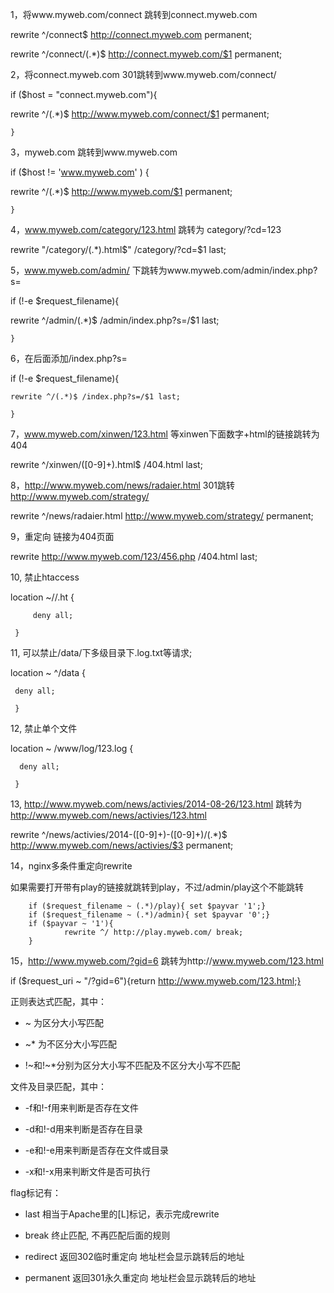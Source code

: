 1，将www.myweb.com/connect 跳转到connect.myweb.com

rewrite ^/connect$ http://connect.myweb.com permanent;

rewrite ^/connect/(.*)$ http://connect.myweb.com/$1 permanent;

 

2，将connect.myweb.com 301跳转到www.myweb.com/connect/ 

if ($host = "connect.myweb.com"){

rewrite ^/(.*)$ http://www.myweb.com/connect/$1 permanent;

    }

 

3，myweb.com 跳转到www.myweb.com

if ($host != 'www.myweb.com' ) { 

rewrite ^/(.*)$ http://www.myweb.com/$1 permanent; 

    }

 

4，www.myweb.com/category/123.html 跳转为 category/?cd=123

rewrite "/category/(.*).html$" /category/?cd=$1 last;

 

5，www.myweb.com/admin/ 下跳转为www.myweb.com/admin/index.php?s=

if (!-e $request_filename){

rewrite ^/admin/(.*)$ /admin/index.php?s=/$1 last;

    }

 

6，在后面添加/index.php?s=

if (!-e $request_filename){

    rewrite ^/(.*)$ /index.php?s=/$1 last;

    }

 

7，www.myweb.com/xinwen/123.html  等xinwen下面数字+html的链接跳转为404

rewrite ^/xinwen/([0-9]+)\.html$ /404.html last;

 

8，http://www.myweb.com/news/radaier.html 301跳转 http://www.myweb.com/strategy/

rewrite ^/news/radaier.html http://www.myweb.com/strategy/ permanent;

 

9，重定向 链接为404页面

rewrite http://www.myweb.com/123/456.php /404.html last;

 

10, 禁止htaccess

location ~//.ht {

         deny all;

     }

 

11, 可以禁止/data/下多级目录下.log.txt等请求;

location ~ ^/data {

     deny all;

     }

 

12, 禁止单个文件

location ~ /www/log/123.log {

      deny all;

     }

 

13, http://www.myweb.com/news/activies/2014-08-26/123.html 跳转为 http://www.myweb.com/news/activies/123.html

 

rewrite ^/news/activies/2014\-([0-9]+)\-([0-9]+)/(.*)$ http://www.myweb.com/news/activies/$3 permanent;

 

14，nginx多条件重定向rewrite

如果需要打开带有play的链接就跳转到play，不过/admin/play这个不能跳转

        if ($request_filename ~ (.*)/play){ set $payvar '1';}
        if ($request_filename ~ (.*)/admin){ set $payvar '0';}
        if ($payvar ~ '1'){
                rewrite ^/ http://play.myweb.com/ break;
        }

 

15，http://www.myweb.com/?gid=6 跳转为http://www.myweb.com/123.html

 if ($request_uri ~ "/\?gid\=6"){return  http://www.myweb.com/123.html;}

 

正则表达式匹配，其中：

* ~ 为区分大小写匹配

* ~* 为不区分大小写匹配

* !~和!~*分别为区分大小写不匹配及不区分大小写不匹配

文件及目录匹配，其中：

* -f和!-f用来判断是否存在文件

* -d和!-d用来判断是否存在目录

* -e和!-e用来判断是否存在文件或目录

* -x和!-x用来判断文件是否可执行

flag标记有：

* last 相当于Apache里的[L]标记，表示完成rewrite

* break 终止匹配, 不再匹配后面的规则

* redirect 返回302临时重定向 地址栏会显示跳转后的地址

* permanent 返回301永久重定向 地址栏会显示跳转后的地址